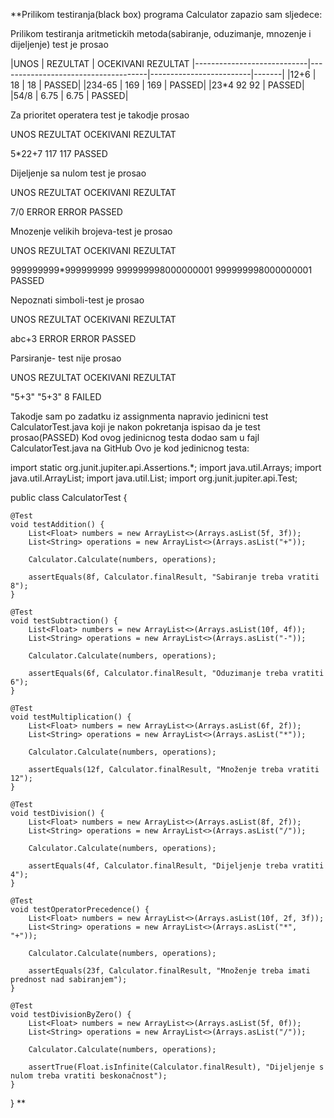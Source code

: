 **Prilikom testiranja(black box) programa Calculator zapazio sam sljedece:

Prilikom testiranja aritmetickih metoda(sabiranje, oduzimanje, mnozenje i dijeljenje) test je prosao


|UNOS                        | REZULTAT                            | OCEKIVANI REZULTAT
|----------------------------|-------------------------------------|-------------------------|-------|
|12+6                        |     18                              |          18             | PASSED|
|234-65                      |     169                             |    169                  | PASSED|
|23*4                              92                                        92              | PASSED|
|54/8                        |     6.75                            |        6.75             | PASSED|

Za prioritet operatera test je takodje prosao

 UNOS                          REZULTAT                             OCEKIVANI REZULTAT

5*22+7                           117                                       117                 PASSED

Dijeljenje sa nulom test je prosao

UNOS                           REZULTAT                            OCEKIVANI REZULTAT

7/0                              ERROR                                  ERROR                  PASSED

Mnozenje velikih brojeva-test je prosao

UNOS                           REZULTAT                            OCEKIVANI REZULTAT

999999999*999999999             999999998000000001                  999999998000000001         PASSED

Nepoznati simboli-test je prosao

UNOS                           REZULTAT                            OCEKIVANI REZULTAT

abc+3                           ERROR                                   ERROR                  PASSED

Parsiranje- test nije prosao

UNOS                          REZULTAT                             OCEKIVANI REZULTAT

"5+3"                           "5+3"                                     8                    FAILED



Takodje sam po zadatku iz assignmenta napravio jedinicni test CalculatorTest.java koji je nakon pokretanja ispisao da je test prosao(PASSED)
Kod ovog jedinicnog testa dodao sam u fajl CalculatorTest.java na GitHub
Ovo je kod jedinicnog testa:


import static org.junit.jupiter.api.Assertions.*;
import java.util.Arrays;
import java.util.ArrayList;
import java.util.List;
import org.junit.jupiter.api.Test;

public class CalculatorTest {

    @Test
    void testAddition() {
        List<Float> numbers = new ArrayList<>(Arrays.asList(5f, 3f));
        List<String> operations = new ArrayList<>(Arrays.asList("+"));

        Calculator.Calculate(numbers, operations);
        
        assertEquals(8f, Calculator.finalResult, "Sabiranje treba vratiti 8");
    }

    @Test
    void testSubtraction() {
        List<Float> numbers = new ArrayList<>(Arrays.asList(10f, 4f));
        List<String> operations = new ArrayList<>(Arrays.asList("-"));

        Calculator.Calculate(numbers, operations);

        assertEquals(6f, Calculator.finalResult, "Oduzimanje treba vratiti 6");
    }

    @Test
    void testMultiplication() {
        List<Float> numbers = new ArrayList<>(Arrays.asList(6f, 2f));
        List<String> operations = new ArrayList<>(Arrays.asList("*"));

        Calculator.Calculate(numbers, operations);
        
        assertEquals(12f, Calculator.finalResult, "Množenje treba vratiti 12");
    }

    @Test
    void testDivision() {
        List<Float> numbers = new ArrayList<>(Arrays.asList(8f, 2f));
        List<String> operations = new ArrayList<>(Arrays.asList("/"));

        Calculator.Calculate(numbers, operations);
        
        assertEquals(4f, Calculator.finalResult, "Dijeljenje treba vratiti 4");
    }

    @Test
    void testOperatorPrecedence() {
        List<Float> numbers = new ArrayList<>(Arrays.asList(10f, 2f, 3f));
        List<String> operations = new ArrayList<>(Arrays.asList("*", "+"));

        Calculator.Calculate(numbers, operations);
        
        assertEquals(23f, Calculator.finalResult, "Množenje treba imati prednost nad sabiranjem");
    }

    @Test
    void testDivisionByZero() {
        List<Float> numbers = new ArrayList<>(Arrays.asList(5f, 0f));
        List<String> operations = new ArrayList<>(Arrays.asList("/"));

        Calculator.Calculate(numbers, operations);
        
        assertTrue(Float.isInfinite(Calculator.finalResult), "Dijeljenje s nulom treba vratiti beskonačnost");
    }
} **
